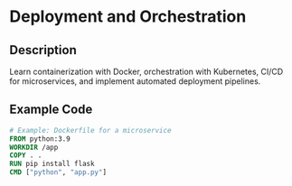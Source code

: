 # Deployment and Orchestration

## Description
Learn containerization with Docker, orchestration with Kubernetes, CI/CD for microservices, and implement automated deployment pipelines.

## Example Code
```dockerfile
# Example: Dockerfile for a microservice
FROM python:3.9
WORKDIR /app
COPY . .
RUN pip install flask
CMD ["python", "app.py"]
```
